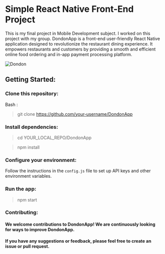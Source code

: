 # Simple React Native Front-End Project

This is my final project in Mobile Development subject. I worked on this project with my group.
DondonApp is a front-end user-friendly React Native application designed to revolutionize the restaurant dining experience.
It empowers restaurants and customers by providing a smooth and efficient online food ordering and in-app payment processing platform.

![Dondon](https://github.com/Ron1423/Dondon.idn/assets/90587397/0694ab32-14cf-4443-9668-378c8bcf4048)

## Getting Started:

### Clone this repository: 

Bash : 
> git clone https://github.com/your-username/DondonApp

### Install dependencies: 
> cd YOUR_LOCAL_REPO/DondonApp

> npm install

### Configure your environment:
Follow the instructions in the ``` config.js ``` file to set up API keys and other environment variables.

### Run the app:

> npm start

### Contributing:
#### We welcome contributions to DondonApp! We are continuously looking for ways to improve DondonApp.
#### If you have any suggestions or feedback, please feel free to create an issue or pull request.
